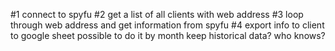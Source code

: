 #1
connect to spyfu
#2
get a list of all clients with web address
#3
loop through web address and get information from spyfu
#4
export info to client to google sheet
possible to do it by month keep historical data? who knows? 
